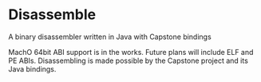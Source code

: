 # Disassemble
A binary disassembler written in Java with Capstone bindings  

MachO 64bit ABI support is in the works. Future plans will include ELF and PE ABIs. Disassembling is made possible by the Capstone project and its Java bindings.
